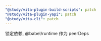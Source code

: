 ```yaml
---
"@study/vita-plugin-build-scripts": patch
"@study/vita-plugin-yapi": patch
"@study/vita-cli": patch
---
```


锁定依赖, @babel/runtime 作为 peerDeps
